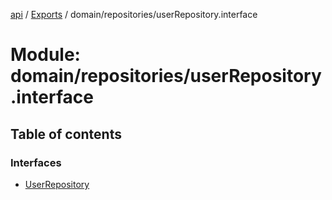 [api](../README.md) / [Exports](../modules.md) / domain/repositories/userRepository.interface

# Module: domain/repositories/userRepository.interface

## Table of contents

### Interfaces

- [UserRepository](../interfaces/domain_repositories_userRepository_interface.UserRepository.md)
